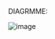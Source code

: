 DIAGRMME:

![image](https://github.com/user-attachments/assets/efbb2665-e815-4a7f-9396-e194c888bf26)
